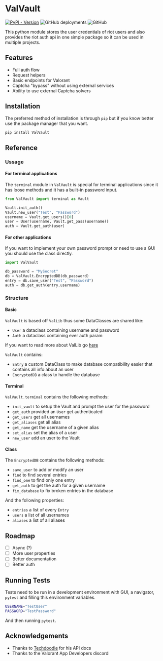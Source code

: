 
# ValVault

[![PyPI - Version](https://img.shields.io/pypi/v/ValVault?label=ValVault)](https://pypi.org/project/ValVault/)
![GitHub deployments](https://img.shields.io/github/deployments/ValUtils/ValVault/deploy?label=deploy)
![GitHub](https://img.shields.io/github/license/ValUtils/ValVault)

This python module stores the user credentials of riot users and also provides the riot auth api in one simple package so it can be used in multiple projects.

## Features

- Full auth flow
- Request helpers
- Basic endpoints for Valorant
- Captcha "bypass" without using external services
- Ability to use external Captcha solvers

## Installation

The preferred method of installation is through `pip` but if you know better use the package manager that you want.

```sh
pip install ValVault
```

## Reference

### Ussage

#### For terminal applications

The `terminal` module in `ValVault` is special for terminal applications since it has loose methods and it has a built-in password input.

```python
from ValVault import terminal as Vault

Vault.init_auth()
Vault.new_user("Test", "Password")
username = Vault.get_users()[0]
user = User(username, Vault.get_pass(username))
auth = Vault.get_auth(user)
```

#### For other applications

If you want to implement your own password prompt or need to use a GUI you should use the class directly.

```python
import ValVault

db_password = "MySecret"
db = ValVault.EncryptedDB(db_password)
entry = db.save_user("Test", "Password")
auth = db.get_auth(entry.username)
```

### Structure

#### Basic

`ValVault` is based off `ValLib` thus some DataClasses are shared like:

- `User` a dataclass containing username and password
- `Auth` a dataclass containing ever auth param

If you want to read more about ValLib go [here](https://github.com/ValUtils/ValLib)

`ValVault` contains:

- `Entry` a custom DataClass to make database compatibility easier that contains all info about an user
- `EncryptedDB` a class to handle the database

#### Terminal

`ValVault.terminal` contains the following methods:

- `init_vault` to setup the Vault and prompt the user for the password
- `get_auth` provided an `User` get authenticated
- `get_users` get all usernames
- `get_aliases` get all alias
- `get_name` get the username of a given alias
- `set_alias` set the alias of a user
- `new_user` add an user to the Vault

#### Class

The `EncryptedDB` contains the following methods:

- `save_user` to add or modify an user
- `find` to find several entries
- `find_one` to find only one entry
- `get_auth` to get the auth for a given username
- `fix_database` to fix broken entries in the database

And the following properties:

- `entries` a list of every `Entry`
- `users` a list of all usernames
- `aliases` a list of all aliases

## Roadmap

- [ ] Async (?)
- [ ] More user properties
- [ ] Better documentation
- [ ] Better auth

## Running Tests

Tests need to be run in a development environment with GUI, a navigator, `pytest` and filling this environment variables.

```sh
USERNAME="TestUser"
PASSWORD="TestPassword"
```

And then running `pytest`.

## Acknowledgements

- Thanks to [Techdoodle](https://github.com/techchrism) for his API docs
- Thanks to the Valorant App Developers discord

